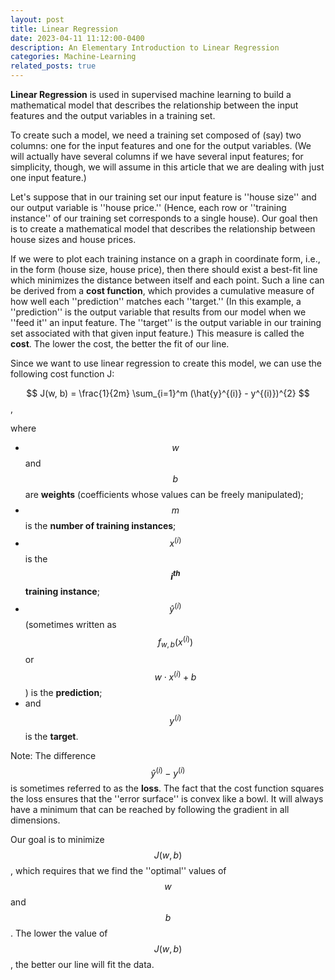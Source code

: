 ```yaml
---
layout: post
title: Linear Regression
date: 2023-04-11 11:12:00-0400
description: An Elementary Introduction to Linear Regression
categories: Machine-Learning
related_posts: true
---
```


__Linear Regression__ is used in supervised machine learning to build a mathematical model that describes the relationship between the input features and the output variables in a training set. 

To create such a model, we need a training set composed of (say) two columns: one for the input features and one for the output variables. (We will actually have several columns if we have several input features; for simplicity, though, we will assume in this article that we are dealing with just one input feature.) 

Let's suppose that in our training set our input feature is ''house size'' and our output variable is ''house price.'' (Hence, each row or ''training instance'' of our training set corresponds to a single house). Our goal then is to create a mathematical model that describes the relationship between house sizes and house prices. 

If we were to plot each training instance on a graph in coordinate form, i.e., in the form (house size, house price), then there should exist a best-fit line which minimizes the distance between itself and each point. Such a line can be derived from a __cost function__, which provides a cumulative measure of how well each ''prediction'' matches each ''target.'' (In this example, a ''prediction'' is the output variable that results from our model when we ''feed it'' an input feature. The ''target'' is the output variable in our training set associated with that given input feature.) This measure is called the __cost__. The lower the cost, the better the fit of our line.

Since we want to use linear regression to create this model, we can use the following cost function J:

$$
J(w, b) = \frac{1}{2m} \sum_{i=1}^m (\hat{y}^{(i)} - y^{(i)})^{2}
$$,

where 
- $$w$$ and $$b$$ are __weights__ (coefficients whose values can be freely manipulated);
- $$m$$ is the __number of training instances__;
- $$x^{(i)}$$ is the __$$i^{th}$$ training instance__;
- $$\hat{y}^{(i)}$$ (sometimes written as $$f_{w, b}(x^{(i)})$$ or $$w\cdot x^{(i)} + b$$) is the __prediction__;
- and $$y^{(i)}$$ is the __target__.  

Note: The difference $$\hat{y}^{(i)} - y^{(i)}$$ is sometimes referred to as the __loss__. The fact that the cost function squares the loss ensures that the ''error surface'' is convex like a bowl. It will always have a minimum that can be reached by following the gradient in all dimensions.

Our goal is to minimize $$J(w, b)$$, which requires that we find the ''optimal'' values of $$w$$ and $$b$$. The lower the value of $$J(w, b)$$, the better our line will fit the data.



